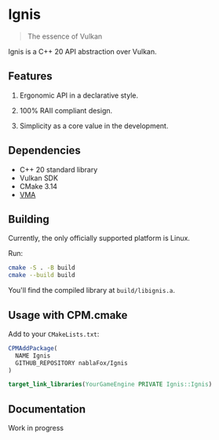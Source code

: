 # Ignis

> The essence of Vulkan

Ignis is a C++ 20 API abstraction over Vulkan.

## Features

1. Ergonomic API in a declarative style.

2. 100% RAII compliant design.

3. Simplicity as a core value in the development.

## Dependencies

- C++ 20 standard library
- Vulkan SDK
- CMake 3.14
- [VMA](https://github.com/GPUOpen-LibrariesAndSDKs/VulkanMemoryAllocator)

## Building

Currently, the only officially supported platform is Linux. 

Run:

```sh
cmake -S . -B build
cmake --build build
```

You'll find the compiled library at `build/libignis.a`.

## Usage with CPM.cmake

Add to your `CMakeLists.txt`:

```cmake
CPMAddPackage(
  NAME Ignis
  GITHUB_REPOSITORY nablaFox/Ignis
)

target_link_libraries(YourGameEngine PRIVATE Ignis::Ignis)
```

## Documentation

Work in progress
